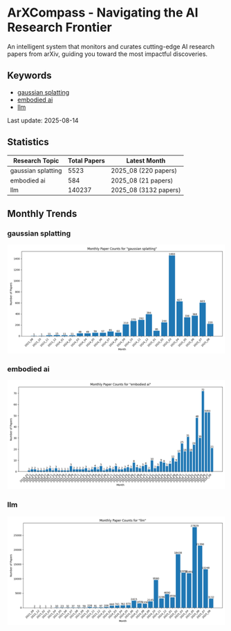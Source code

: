 # ArXCompass - Navigating the AI Research Frontier
An intelligent system that monitors and curates cutting-edge AI research papers from arXiv, guiding you toward the most impactful discoveries.

## Keywords

- [gaussian splatting](gaussian_splatting/)
- [embodied ai](embodied_ai/)
- [llm](llm/)

Last update: 2025-08-14

## Statistics

| Research Topic | Total Papers | Latest Month |
| --- | --- | --- |
| gaussian splatting | 5523 | 2025_08 (220 papers) |
| embodied ai | 584 | 2025_08 (21 papers) |
| llm | 140237 | 2025_08 (3132 papers) |

## Monthly Trends

### gaussian splatting

![Monthly Paper Counts for gaussian splatting](gaussian_splatting/monthly_stats.png)

### embodied ai

![Monthly Paper Counts for embodied ai](embodied_ai/monthly_stats.png)

### llm

![Monthly Paper Counts for llm](llm/monthly_stats.png)

